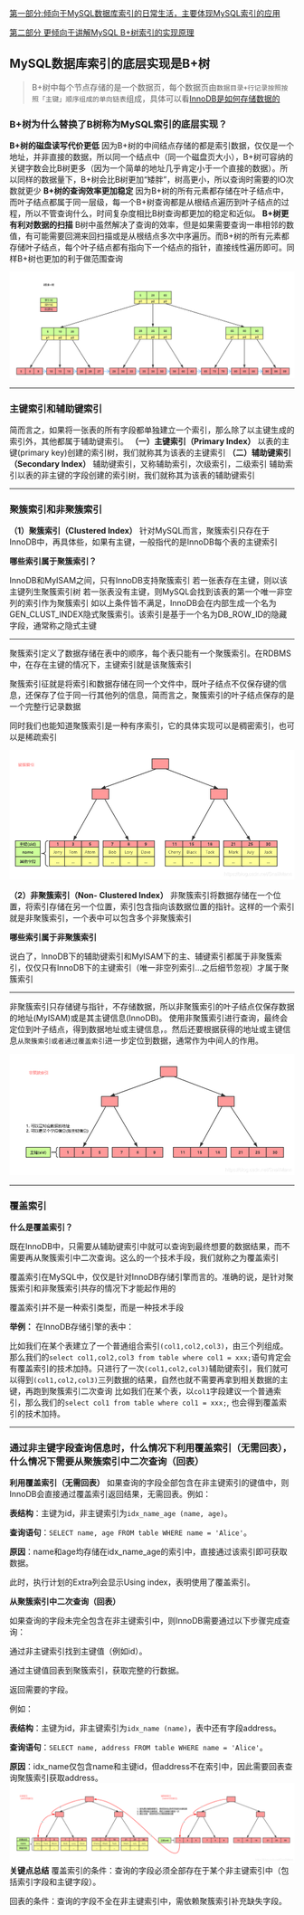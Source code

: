 [第一部分:倾向于MySQL数据库索引的日常生活，主要体现MySQL索引的应用](https://blog.csdn.net/SnailMann/article/details/88594860)

[第二部分 更倾向于讲解MySQL B+树索引的实现原理](https://blog.csdn.net/SnailMann/article/details/95618910)

## MySQL数据库索引的底层实现是B+树
> B+树中每个节点存储的是一个数据页，每个数据页由`数据目录+行记录按照按照「主键」顺序组成的单向链表`组成，具体可以看[InnoDB是如何存储数据的](https://xiaolincoding.com/mysql/index/page.html#innodb-%E6%98%AF%E5%A6%82%E4%BD%95%E5%AD%98%E5%82%A8%E6%95%B0%E6%8D%AE%E7%9A%84)
### B+树为什么替换了B树称为MySQL索引的底层实现？

**B+树的磁盘读写代价更低**
因为B+树的中间结点存储的都是索引数据，仅仅是一个地址，并非直接的数据，所以同一个结点中（同一个磁盘页大小），B+树可容纳的关键字数会比B树更多（因为一个简单的地址几乎肯定小于一个直接的数据）。所以同样的数据量下，B+树会比B树更加“矮胖”，树高更小，所以查询时需要的IO次数就更少
**B+树的查询效率更加稳定**
因为B+树的所有元素都存储在叶子结点中，而叶子结点都属于同一层级，每一个B+树查询都是从根结点遍历到叶子结点的过程，所以不管查询什么，时间复杂度相比B树查询都更加的稳定和近似。
**B+树更有利对数据的扫描**
B树中虽然解决了查询的效率，但是如果需要查询一串相邻的数值，有可能需要回溯来回扫描或是从根结点多次中序遍历。而B+树的所有元素都存储叶子结点，每个叶子结点都有指向下一个结点的指针，直接线性遍历即可。同样B+树也更加的利于做范围查询

![alt text](图片/image.png)

-------
### 主键索引和辅助键索引
简而言之，如果将一张表的所有字段都单独建立一个索引，那么除了以主键生成的索引外，其他都属于辅助键索引。
**（一）主键索引（Primary Index）**
以表的主键(primary key)创建的索引树，我们就称其为该表的主键索引
**（二）辅助键索引（Secondary Index）**
辅助键索引，又称辅助索引，次级索引，二级索引
辅助索引以表的非主键的字段创建的索引树，我们就称其为该表的辅助键索引

-----------------
### 聚簇索引和非聚簇索引
**（1）聚簇索引（Clustered Index）**
针对MySQL而言，聚簇索引只存在于InnoDB中，再具体些，如果有主键，一般指代的是InnoDB每个表的主键索引

**哪些索引属于聚簇索引？**

InnoDB和MyISAM之间，只有InnoDB支持聚簇索引
若一张表存在主键，则以该主键列生聚簇索引树
若一张表没有主键，则MySQL会找到该表的第一个唯一非空列的索引作为聚簇索引
如以上条件皆不满足，InnoDB会在内部生成一个名为GEN_CLUST_INDEX隐式聚簇索引。该索引是基于一个名为DB_ROW_ID的隐藏字段，通常称之隐式主键

--------
聚簇索引定义了数据存储在表中的顺序，每个表只能有一个聚簇索引。在RDBMS中，在存在主键的情况下，主键索引就是该聚簇索引

聚簇索引征就是将索引和数据存储在同一个文件中，既叶子结点不仅保存键的信息，还保存了位于同一行其他列的信息，简而言之，聚簇索引的叶子结点保存的是一个完整行记录数据

同时我们也能知道聚簇索引是一种有序索引，它的具体实现可以是稠密索引，也可以是稀疏索引




![alt text](图片/image-1.png)


**（2）非聚簇索引（Non- Clustered Index）**
非聚簇索引将数据存储在一个位置，将索引存储在另一个位置，索引包含指向该数据位置的指针。这样的一个索引就是非聚簇索引，一个表中可以包含多个非聚簇索引

**哪些索引属于非聚簇索引**

说白了，InnoDB下的辅助键索引和MyISAM下的主、辅键索引都属于非聚簇索引，仅仅只有InnoDB下的主键索引（唯一非空列索引…之后细节忽视）才属于聚簇索引

----------------
非聚簇索引只存储键与指针，不存储数据，所以非聚簇索引的叶子结点仅保存数据的地址(MyISAM)或是其主键信息(InnoDB)。
使用非聚簇索引进行查询，最终会定位到叶子结点，得到数据地址或主键信息，。然后还要根据获得的地址或主键信息`从聚簇索引或者通过覆盖索引`进一步定位到数据，通常作为中间人的作用。

![alt text](图片/image-2.png)

-----------
### 覆盖索引
**什么是覆盖索引？**

既在InnoDB中，只需要从辅助键索引中就可以查询到最终想要的数据结果，而不需要再从聚簇索引中二次查询。这么的一个技术手段，我们就称之为覆盖索引

覆盖索引在MySQL中，仅仅是针对InnoDB存储引擎而言的。准确的说，是针对聚簇索引和非聚簇索引共存的情况下才能起作用的

覆盖索引并不是一种索引类型，而是一种技术手段

**举例：**
在InnoDB存储引擎的表中：

比如我们在某个表建立了一个普通组合索引`(col1,col2,col3)`，由三个列组成。那么我们的`select col1,col2,col3 from table where col1 = xxx;`语句肯定会有覆盖索引的技术加持。只进行了一次`(col1,col2,col3)`辅助键索引，我们就可以得到`(col1,col2,col3)`三列数据的结果，自然也就不需要再拿到相关数据的主键，再跑到聚簇索引二次查询
比如我们在某个表，以`col1`字段建议一个普通索引，那么我们的`select col1 from table where col1 = xxx;`, 也会得到覆盖索引的技术加持。

----------------
### 通过非主键字段查询信息时，什么情况下利用覆盖索引（无需回表），什么情况下需要从聚簇索引中二次查询（回表）

**利用覆盖索引（无需回表）**
如果查询的字段全部包含在非主键索引的键值中，则InnoDB会直接通过覆盖索引返回结果，无需回表。例如：

**表结构**：主键为id，非主键索引为`idx_name_age (name, age)`。

**查询语句**：`SELECT name, age FROM table WHERE name = 'Alice'`。

**原因**：name和age均存储在idx_name_age的索引中，直接通过该索引即可获取数据。

此时，执行计划的Extra列会显示Using index，表明使用了覆盖索引。

**从聚簇索引中二次查询（回表）**

如果查询的字段未完全包含在非主键索引中，则InnoDB需要通过以下步骤完成查询：

通过非主键索引找到主键值（例如id）。

通过主键值回表到聚簇索引，获取完整的行数据。

返回需要的字段。

例如：

**表结构**：主键为id，非主键索引为`idx_name (name)`，表中还有字段address。

**查询语句**：`SELECT name, address FROM table WHERE name = 'Alice'`。

**原因**：idx_name仅包含name和主键id，但address不在索引中，因此需要回表查询聚簇索引获取address。
![alt text](图片/image-3.png)
**关键点总结**
覆盖索引的条件：查询的字段必须全部存在于某个非主键索引中（包括索引字段和主键字段）。

回表的条件：查询的字段不全在非主键索引中，需依赖聚簇索引补充缺失字段。
